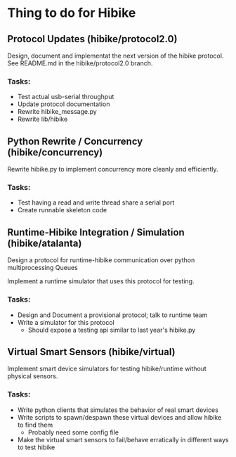 # Thing to do for Hibike

## Protocol Updates (hibike/protocol2.0)

Design, document and implementat the next version of the hibike protocol. See README.md in the hibike/protocol2.0 branch.

### Tasks:

- Test actual usb-serial throughput
- Update protocol documentation
- Rewrite hibike_message.py
- Rewrite lib/hibike

## Python Rewrite / Concurrency (hibike/concurrency)

Rewrite hibike.py to implement concurrency more cleanly and efficiently.


### Tasks:

- Test having a read and write thread share a serial port
- Create runnable skeleton code

## Runtime-Hibike Integration / Simulation (hibike/atalanta)

Design a protocol for runtime-hibike communication over python multiprocessing Queues

Implement a runtime simulator that uses this protocol for testing.

### Tasks:

- Design and Document a provisional protocol; talk to runtime team
- Write a simulator for this protocol
	- Should expose a testing api similar to last year's hibike.py


## Virtual Smart Sensors (hibike/virtual)

Implement smart device simulators for testing hibike/runtime without physical sensors.

### Tasks:

- Write python clients that simulates the behavior of real smart devices
- Write scripts to spawn/despawn these virtual devices and allow hibike to find them
    - Probably need some config file
- Make the virtual smart sensors to fail/behave erratically in different ways to test hibike
